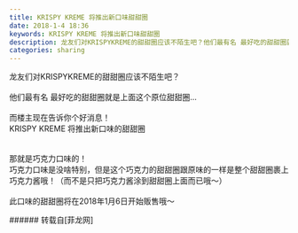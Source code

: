```yaml
---
title: KRISPY KREME 将推出新口味甜甜圈
date: 2018-1-4 18:36
keywords: KRISPY KREME 将推出新口味甜甜圈
description: 龙友们对KRISPYKREME的甜甜圈应该不陌生吧？他们最有名 最好吃的甜甜圈就是上面这个原位甜甜圈...而楼主现在告诉你个好消息！KRISPY KREME 将推出新口味的甜甜圈那就是巧克力口味的！巧克力口味是没啥特别，但是这个巧克力的甜甜圈跟原味的一样是整个甜甜圈裹上巧克力酱哦！（而不是只把巧克力酱涂到甜甜圈上面而已哦～）此口味的甜甜圈将在2018年1月6日开始贩售哦～
categories: sharing
---
```

<td class="t_f" id="postmessage_1074383">

龙友们对KRISPYKREME的甜甜圈应该不陌生吧？<br/>
<br/>
<img alt="" border="0" class="zoom" data-cf-modified-4b20d5886425b4da09f39d39-="" file="http://www.flw.ph/data/appbyme/upload/image/201801/04/UOwlz043oIlf.jpg" id="aimg_YodD2" lazyloadthumb="1" onclick="" onmouseover="" src="http://www.flw.ph/data/appbyme/upload/image/201801/04/UOwlz043oIlf.jpg"/><br/>
他们最有名 最好吃的甜甜圈就是上面这个原位甜甜圈...<br/>
<br/>
而楼主现在告诉你个好消息！<br/>
KRISPY KREME 将推出新口味的甜甜圈<br/>
<br/>
<br/>
<img alt="" border="0" class="zoom" data-cf-modified-4b20d5886425b4da09f39d39-="" file="http://www.flw.ph/data/appbyme/upload/image/201801/04/e2TZJgtUmWWg.jpg" id="aimg_O4Ayi" lazyloadthumb="1" onclick="" onmouseover="" src="http://www.flw.ph/data/appbyme/upload/image/201801/04/e2TZJgtUmWWg.jpg"/><br/>
那就是巧克力口味的！<br/>
巧克力口味是没啥特别，但是这个巧克力的甜甜圈跟原味的一样是整个甜甜圈裹上巧克力酱哦！（而不是只把巧克力酱涂到甜甜圈上面而已哦～）<br/>
<br/>
此口味的甜甜圈将在2018年1月6日开始贩售哦～<br/>
</td>
###### 转载自[菲龙网]